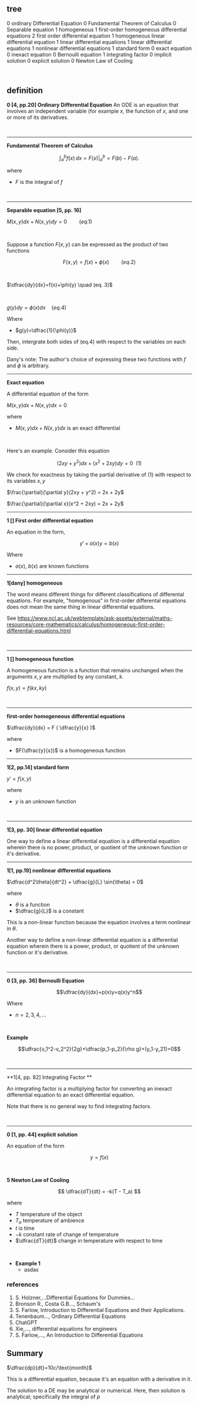 ## tree

0 ordinary Differential Equation 
0 Fundamental Theorem of Calculus
0 Separable equation
1 homogeneous
1 first-order homogeneous differential equations
2 first order differential equation 
1 homogeneous linear differential equation
1 linear differential equations
1 linear differential equations
1 nonlinear differential equations
1 standard form
0 exact equation 
0 inexact equation
0 Bernoulli equation 
1 integrating factor
0 implicit solution
0 explicit solution
0 Newton Law of Cooling

<br/>

  

## definition

**0 [4, pp.20] Ordinary Differential Equation**
An ODE is an equation that involves an independent variable (for example $x$, the function of $x$, and one or more of its derivatives.

<br/>

---

**Fundamental Theorem of Calculus**

$$
\int_a^b f(x) \, dx = F(x) \Big|_a^b =  F(b) - F(a).
$$

where
- $F$ is the integral of $f$

<br/>

---

**Separable equation [5, pp. 16]**

$M(x,y)dx+N(x,y)dy=0 \quad\quad (eq. 1)$

<br/>

Suppose a function $F(x,y)$ can be expressed as the product of two functions 

$$F(x,y)=f(x)+\phi(x) \quad\quad (eq. 2)$$

<br/>

$\dfrac{dy}{dx}=f(x)+\phi(y) \quad (eq. 3)$

<br/>

$g(y)dy=\phi(x)dx  \quad (eq. 4)$

Where 
- $g(y)=\dfrac{1}{\phi(y)}$

Then, intergrate both sides of (eq.4) with respect to the variables on each side.

Dany's note: The author's choice of expressing these two functions with $f$ and $\phi$ is arbitrary.


---
**Exact equation**

A differential equation of the form

$M(x,y)dx+N(x,y)dx=0$

where 
- $M(x,y)dx+N(x,y)dx$ is an exact differential 

<br/>

Here's an example. Consider this equation 

$$ (2xy + y^2)dx + (x^2 + 2xy)dy = 0 \enspace (1)$$ 

We check for exactness by taking the partial derivative of (1) with respect to its variables $x,y$

$\frac{\partial}{\partial y}(2xy + y^2) = 2x + 2y$

$\frac{\partial}{\partial x}(x^2 + 2xy) = 2x + 2y$

            
---
**1 [] First order differential equation**
 
 An equation in the form,
 
$$y' + a(x)y=b(x)$$

Where
- $a(x)$, $b(x)$ are known functions
  
 ---
  
**1[dany] homogeneous**

The word means different things for different classifications of differental equations. For example, "homogenous" in first-order differental equations does not mean the same thing in linear differential equations.

See
https://www.ncl.ac.uk/webtemplate/ask-assets/external/maths-resources/core-mathematics/calculus/homogeneous-first-order-differential-equations.html

<br/>

---
**1 [] homogeneous function**

A homogeneous function is a function that remains unchanged when the arguments $x,y$ are multiplied by any constant, $k$.

$f(x,y)=f(kx,ky)$


<br/>

---
**first-order homogeneous differential equations**

$\dfrac{dy}{dx} = F ( \dfrac{y}{x} )$


where
- $F(\dfrac{y}{x})$ is a homogeneous function

---
**1[2, pp.14] standard form**

$y' = f(x,y)$

where
- $y$ is an unknown function

<br/>

---
**1[3, pp.  30] linear differential equation** 

One way to define a linear differential equation is a differential equation wherein there is no power, product, or quotient of the unknown function or it's derivative.

---
**1[1, pp.19] nonlinear differential equations**

$\dfrac{d^2\theta}{dt^2} + \dfrac{g}{L} \sin(\theta) = 0$

where
- $\theta$ is a function
- $\dfrac{g}{L}$ is a constant

This is a non-linear function because the equation involves a term nonlinear in $\theta$.

Another way to define a non-linear differential equation is a differential equation wherein there is a power, product, or quotient of the unknown function or it's derivative.

<br/>

---
**0 [3, pp. 36] Bernoulli Equation**

$$\dfrac{dy}{dx}+p(x)y=q(x)y^n$$

Where
- $n=2,3,4,...$ 

<br/>

**Example**


$$\dfrac{v_1^2-v_2^2}{2g}+\dfrac{p_1-p_2}{\rho g}+(y_1-y_21)=0$$

<br/>

---

**1[4, pp. 82] Integrating Factor
**

An integrating factor is a multiplying factor for converting an inexact differential equation to an exact differential equation.

Note that there is no general way to find integrating factors.

<br/>

---

**0 [1, pp. 44] explicit solution**

An equation of the form

$$y=f(x)$$

<br/>


**5 Newton Law of Cooling**

$$ \dfrac{dT}{dt} = -k(T - T_a) $$

where
- $T$  temperature of the object
- $T_a$ temperature of ambience
- $t$ is time
- $-k$ constant rate of change of temperature
- $\dfrac{dT}{dt}$ change in temperature with respect to time

<br/>

- **Example 1** 
	- asdas 

### references
1. S. Holzner,...Differential Equations for Dummies...
2. Bronson R., Costa G.B..., Schaum's
3. S. Farlow, Introduction to Differential Equations and their Applications.
4. Tenenbaum..., Ordinary Differential Equations
5. ChatGPT
6. Xie,..., differential equations for engineers
7. S. Farlow,..., An Introduction to Differential Equations


## Summary

$\dfrac{dp}{dt}=10c/\text{month}$

This is a differential equation, because it's an equation with a derivative in it.

The solution to a DE may be analytical or numerical. Here, then solution is analytical; specifically the integral of $p$ 



